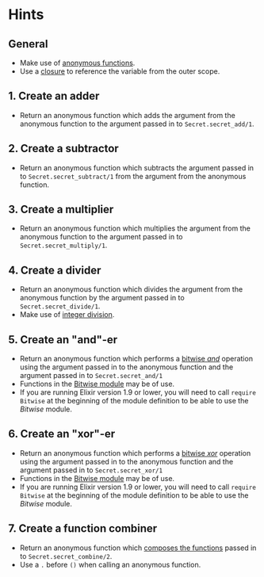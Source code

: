 # Hints

## General

- Make use of [anonymous functions][anon-fns].
- Use a [closure][closure] to reference the variable from the outer scope.

## 1. Create an adder

- Return an anonymous function which adds the argument from the anonymous function to the argument passed in to `Secret.secret_add/1`.

## 2. Create a subtractor

- Return an anonymous function which subtracts the argument passed in to `Secret.secret_subtract/1` from the argument from the anonymous function.

## 3. Create a multiplier

- Return an anonymous function which multiplies the argument from the anonymous function to the argument passed in to `Secret.secret_multiply/1`.

## 4. Create a divider

- Return an anonymous function which divides the argument from the anonymous function by the argument passed in to `Secret.secret_divide/1`.
- Make use of [integer division][div].

## 5. Create an "and"-er

- Return an anonymous function which performs a [bitwise _and_][bitwise-wiki] operation using the argument passed in to the anonymous function and the argument passed in to `Secret.secret_and/1`
- Functions in the [Bitwise module][bitwise-hexdocs] may be of use.
- If you are running Elixir version 1.9 or lower, you will need to call `require Bitwise` at the beginning of the module definition to be able to use the _Bitwise_ module.

## 6. Create an "xor"-er

- Return an anonymous function which performs a [bitwise _xor_][bitwise-wiki] operation using the argument passed in to the anonymous function and the argument passed in to `Secret.secret_xor/1`
- Functions in the [Bitwise module][bitwise-hexdocs] may be of use.
- If you are running Elixir version 1.9 or lower, you will need to call `require Bitwise` at the beginning of the module definition to be able to use the _Bitwise_ module.

## 7. Create a function combiner

- Return an anonymous function which [composes the functions][fn-composition] passed in to `Secret.secret_combine/2`.
- Use a `.` before `()` when calling an anonymous function.

[anon-fns]: https://elixir-lang.org/getting-started/basic-types.html#anonymous-functions
[bitwise-hexdocs]: https://hexdocs.pm/elixir/Bitwise.html
[bitwise-wiki]: https://en.wikipedia.org/wiki/Bitwise_operation
[closure]: https://en.wikipedia.org/wiki/Closure_(computer_programming)
[div]: https://hexdocs.pm/elixir/Kernel.html#div/2
[fn-composition]: https://en.wikipedia.org/wiki/Function_composition_(computer_science)

